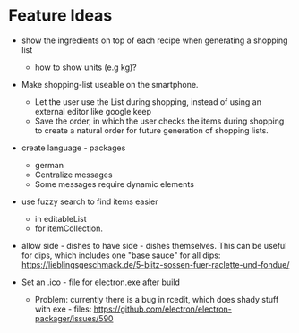 # Feature Ideas
- show the ingredients on top of each recipe when generating a shopping list
  - how to show units (e.g kg)?

- Make shopping-list useable on the smartphone.
  - Let the user use the List during shopping, instead of using an external editor like google keep
  - Save the order, in which the user checks the items during shopping to create a natural order for future generation of shopping lists.

- create language - packages
  - german
  - Centralize messages
  - Some messages require dynamic elements

- use fuzzy search to find items easier
    - in editableList
    - for itemCollection.

- allow side - dishes to have side - dishes themselves. This can be useful for dips, which includes one "base sauce" for all dips: https://lieblingsgeschmack.de/5-blitz-sossen-fuer-raclette-und-fondue/

- Set an .ico - file for electron.exe after build
  - Problem: currently there is a bug in rcedit, which does shady stuff with exe - files: https://github.com/electron/electron-packager/issues/590
